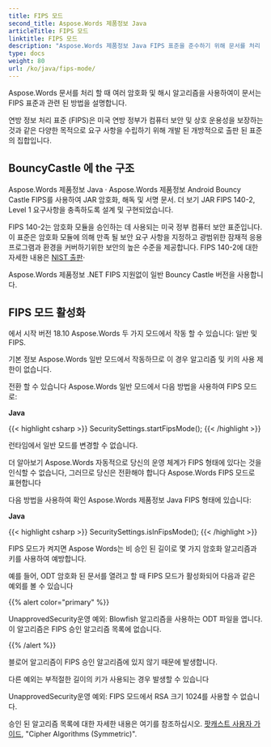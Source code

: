 ```yaml
---
title: FIPS 모드
second_title: Aspose.Words 제품정보 Java
articleTitle: FIPS 모드
linktitle: FIPS 모드
description: "Aspose.Words 제품정보 Java FIPS 표준을 준수하기 위해 문서를 처리 할 때 여러 암호화 및 해시 알고리즘을 사용합니다."
type: docs
weight: 80
url: /ko/java/fips-mode/
---
```


Aspose.Words 문서를 처리 할 때 여러 암호화 및 해시 알고리즘을 사용하여이 문서는 FIPS 표준과 관련 된 방법을 설명합니다.

연방 정보 처리 표준 (FIPS)은 미국 연방 정부가 컴퓨터 보안 및 상호 운용성을 보장하는 것과 같은 다양한 목적으로 요구 사항을 수립하기 위해 개발 된 개방적으로 출판 된 표준의 집합입니다.

## BouncyCastle 에 the 구조

Aspose.Words 제품정보 Java · Aspose.Words 제품정보 Android Bouncy Castle FIPS를 사용하여 JAR 암호화, 해독 및 서명 문서. 더 보기 JAR FIPS 140-2, Level 1 요구사항을 충족하도록 설계 및 구현되었습니다.

FIPS 140-2는 암호화 모듈을 승인하는 데 사용되는 미국 정부 컴퓨터 보안 표준입니다. 이 표준은 암호화 모듈에 의해 만족 될 보안 요구 사항을 지정하고 광범위한 잠재적 응용 프로그램과 환경을 커버하기위한 보안의 높은 수준을 제공합니다. FIPS 140-2에 대한 자세한 내용은 [NIST 출판](https://www.nist.gov/publications/security-requirements-cryptographic-modules-includes-change-notices-1232002?pub_id=902003)·

Aspose.Words 제품정보 .NET FIPS 지원없이 일반 Bouncy Castle 버전을 사용합니다.

## FIPS 모드 활성화

에서 시작 버전 18.10 Aspose.Words 두 가지 모드에서 작동 할 수 있습니다: 일반 및 FIPS.

기본 정보 Aspose.Words 일반 모드에서 작동하므로 이 경우 알고리즘 및 키의 사용 제한이 없습니다.

전환 할 수 있습니다 Aspose.Words 일반 모드에서 다음 방법을 사용하여 FIPS 모드로:

**Java**

{{< highlight csharp >}}
SecuritySettings.startFipsMode();
{{< /highlight >}}

런타임에서 일반 모드를 변경할 수 없습니다.

더 알아보기 Aspose.Words 자동적으로 당신의 운영 체계가 FIPS 형태에 있다는 것을 인식할 수 없습니다, 그러므로 당신은 전환해야 합니다 Aspose.Words FIPS 모드로 표현합니다

다음 방법을 사용하여 확인 Aspose.Words 제품정보 Java FIPS 형태에 있습니다:

**Java**

{{< highlight csharp >}}
SecuritySettings.isInFipsMode();
{{< /highlight >}}

FIPS 모드가 켜지면 Aspose Words는 비 승인 된 길이로 몇 가지 암호화 알고리즘과 키를 사용하여 예방합니다.

예를 들어, ODT 암호화 된 문서를 열려고 할 때 FIPS 모드가 활성화되어 다음과 같은 예외를 볼 수 있습니다

{{% alert color="primary" %}}

UnapprovedSecurity운영 예외: Blowfish 알고리즘을 사용하는 ODT 파일을 엽니다. 이 알고리즘은 FIPS 승인 알고리즘 목록에 없습니다.

{{% /alert %}}

블로어 알고리즘이 FIPS 승인 알고리즘에 있지 않기 때문에 발생합니다.

다른 예외는 부적절한 길이의 키가 사용되는 경우 발생할 수 있습니다

UnapprovedSecurity운영 예외: FIPS 모드에서 RSA 크기 1024를 사용할 수 없습니다.

승인 된 알고리즘 목록에 대한 자세한 내용은 여기를 참조하십시오. [팟캐스트 사용자 가이드](https://downloads.bouncycastle.org/fips-java/BC-FJA-UserGuide-1.0.1.pdf), "Cipher Algorithms (Symmetric)".


